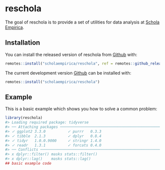 
<!-- README.md is generated from README.Rmd. Please edit that file -->

# reschola

<!-- badges: start -->

<!-- badges: end -->

The goal of reschola is to provide a set of utilities for data analysis
at [Schola Empirica](https://scholaempirica.org).

## Installation

You can install the released version of reschola from
[Github](https://github.com) with:

``` r
remotes::install("scholaempirica/reschola", ref = remotes::github_release())
```

The current development version [Github](https://github.com) can be
installed with:

``` r
remotes::install("scholaempirica/reschola")
```

## Example

This is a basic example which shows you how to solve a common problem:

``` r
library(reschola)
#> Loading required package: tidyverse
#> ── Attaching packages ─────────────────────────────────────────────────────────────────── tidyverse 1.2.1 ──
#> ✓ ggplot2 3.3.0          ✓ purrr   0.3.3     
#> ✓ tibble  2.1.3          ✓ dplyr   0.8.4     
#> ✓ tidyr   1.0.0.9000     ✓ stringr 1.4.0     
#> ✓ readr   1.3.1          ✓ forcats 0.4.0
#> ── Conflicts ────────────────────────────────────────────────────────────────────── tidyverse_conflicts() ──
#> x dplyr::filter() masks stats::filter()
#> x dplyr::lag()    masks stats::lag()
## basic example code
```
